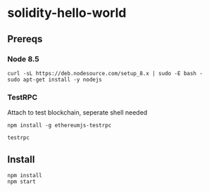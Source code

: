 # solidity-hello-world

## Prereqs

### Node 8.5
```
curl -sL https://deb.nodesource.com/setup_8.x | sudo -E bash -
sudo apt-get install -y nodejs
```

### TestRPC
Attach to test blockchain, seperate shell needed
```
npm install -g ethereumjs-testrpc

testrpc
```


## Install
```
npm install 
npm start
```